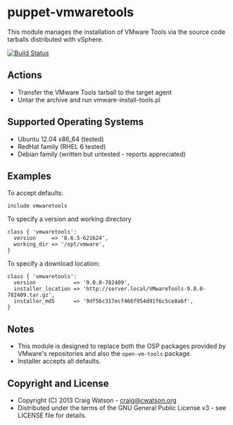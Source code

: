 puppet-vmwaretools
==================

This module manages the installation of VMware Tools via the source code tarballs distributed with vSphere.

[![Build Status](https://secure.travis-ci.org/craigwatson/puppet-vmwaretools.png?branch=master)](http://travis-ci.org/craigwatson/puppet-vmwaretools)

Actions
-------

* Transfer the VMware Tools tarball to the target agent
* Untar the archive and run vmware-install-tools.pl

Supported Operating Systems
---------------------------

* Ubuntu 12.04 x86_64 (tested)
* RedHat family (RHEL 6 tested)
* Debian family (written but untested - reports appreciated)

Examples
--------

To accept defaults:

    include vmwaretools

To specify a version and working directory

    class { 'vmwaretools':
      version     => '8.6.5-621624',
      working_dir => '/opt/vmware',
    }

To specify a download location:

    class { 'vmwaretools':
      version            => '9.0.0-782409',
      installer_location => 'http://server.local/VMwareTools-9.0.0-782409.tar.gz',
      installer_md5      => '9df56c317ecf466f954d91f6c5ce8a6f',
    }

Notes
-----

* This module is designed to replace both the OSP packages provided by VMware's repositories and also the `open-vm-tools` package.
* Installer accepts all defaults.

Copyright and License
---------------------

* Copyright (C) 2013 Craig Watson - <craig@cwatson.org>
* Distributed under the terms of the GNU General Public License v3 - see LICENSE file for details.
